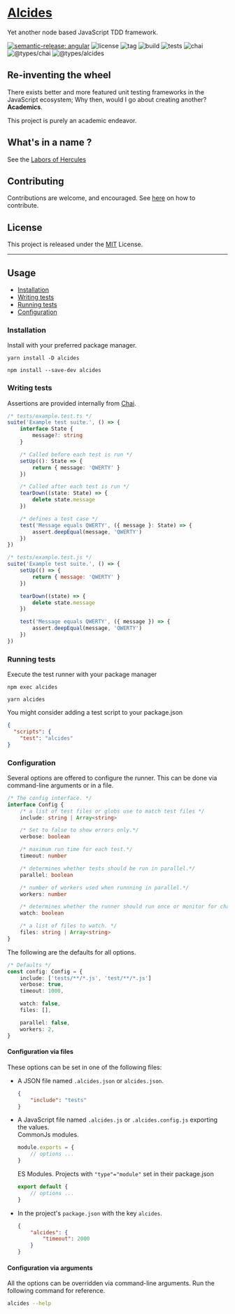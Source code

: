 # [Alcides](https://www.npmjs.com/package/alcides)

Yet another node based JavaScript TDD framework.

[![semantic-release: angular](https://img.shields.io/badge/semantic--release-angular-e10079?logo=semantic-release)](https://github.com/semantic-release/semantic-release)
![license](https://img.shields.io/github/license/augustinesaidimu/alcides)
![tag](https://img.shields.io/github/v/tag/augustinesaidimu/alcides?sort=semver)
![build](https://img.shields.io/github/workflow/status/augustinesaidimu/alcides/Release)
![tests](https://img.shields.io/github/workflow/status/augustinesaidimu/alcides/Test?label=tests)
![chai](https://img.shields.io/npm/dependency-version/alcides/chai)
![@types/chai](https://img.shields.io/npm/dependency-version/alcides/@types/chai)
![@types/alcides](https://img.shields.io/npm/dependency-version/alcides/@types/alcides)

## Re-inventing the wheel

There exists better and more featured unit testing frameworks in the JavaScript
ecosystem; Why then, would I go about creating another? **Academics**. <br/>

This project is purely an academic endeavor.

## What's in a name ?

See the [Labors of Hercules](https://en.wikipedia.org/wiki/Labours_of_Hercules)<br/>

## Contributing

Contributions are welcome, and encouraged.
See [here](https://github.com/asaidimu/alcides/blob/main/CONTRIBUTING.md) on how to contribute.

## License

This project is released under the [MIT](https://choosealicense.com/licenses/mit/) License.

<hr/>

## Usage

-   [Installation](#installation)
-   [Writing tests](#writing-tests)
-   [Running tests](#running-tests)
-   [Configuration](#configuration)

### Installation

Install with your preferred package manager.

```
yarn install -D alcides
```

```
npm install --save-dev alcides
```

### Writing tests

Assertions are provided internally from [Chai](https://www.npmjs.com/package/chai).

```typescript
/* tests/example.test.ts */
suite('Example test suite.', () => {
    interface State {
        message?: string
    }

    /* Called before each test is run */
    setUp((): State => {
        return { message: 'QWERTY' }
    })

    /* Called after each test is run */
    tearDown((state: State) => {
        delete state.message
    })

    /* defines a test case */
    test('Message equals QWERTY', ({ message }: State) => {
        assert.deepEqual(message, 'QWERTY')
    })
})
```

```javascript
/* tests/example.test.js */
suite('Example test suite.', () => {
    setUp(() => {
        return { message: 'QWERTY' }
    })

    tearDown((state) => {
        delete state.message
    })

    test('Message equals QWERTY', ({ message }) => {
        assert.deepEqual(message, 'QWERTY')
    })
})
```

### Running tests

Execute the test runner with your package manager

```
npm exec alcides
```

```
yarn alcides
```

You might consider adding a test script to your package.json

```json
{
  "scripts": {
    "test": "alcides"
}
```

### Configuration

Several options are offered to configure the runner. This can be done via command-line arguments or in a file.

```typescript
/* The config interface. */
interface Config {
    /* a list of test files or globs use to match test files */
    include: string | Array<string>

    /* Set to false to show errors only.*/
    verbose: boolean

    /* maximum run time for each test.*/
    timeout: number

    /* determines whether tests should be run in parallel.*/
    parallel: boolean

    /* number of workers used when runnning in parallel.*/
    workers: number

    /* determines whether the runner should run once or monitor for changes.*/
    watch: boolean

    /* a list of files to watch. */
    files: string | Array<string>
}
```

The following are the defaults for all options.

```typescript
/* Defaults */
const config: Config = {
    include: ['tests/**/*.js', 'test/**/*.js']
    verbose: true,
    timeout: 1000,

    watch: false,
    files: [],

    parallel: false,
    workers: 2,
}

```

#### Configuration via files

These options can be set in one of the following files:

-   A JSON file named `.alcides.json` or `alcides.json`.
    ```json
    {
        "include": "tests"
    }
    ```
-   A JavaScript file named `.alcides.js` or `.alcides.config.js` exporting the values. <br/>
    CommonJs modules.
    ```javascript
    module.exports = {
        // options ...
    }
    ```
    ES Modules. Projects with `"type"="module"` set in their package.json
    ```javascript
    export default {
        // options ...
    }
    ```
-   In the project's `package.json` with the key `alcides`.
    ```json
    {
        "alcides": {
            "timeout": 2000
        }
    }
    ```

#### Configuration via arguments

All the options can be overridden via command-line arguments.
Run the following command for reference.

```bash
alcides --help
```
